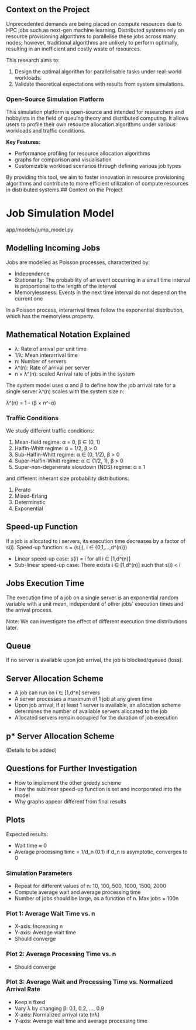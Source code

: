## Context on the Project

Unprecedented demands are being placed on compute resources due to HPC jobs such as next-gen machine learning. Distributed systems rely on resource provisioning algorithms to parallelise these jobs across many nodes; however, traditional algorithms are unlikely to perform optimally, resulting in an inefficient and costly waste of resources.

This research aims to:

1. Design the optimal algorithm for parallelisable tasks under real-world workloads.
2. Validate theoretical expectations with results from system simulations.

### Open-Source Simulation Platform

This simulation platform is open-source and intended for researchers and hobbyists in the field of queuing theory and distributed computing. It allows users to profile their own resource allocation algorithms under various workloads and traffic conditions.

**Key Features:**
- Performance profiling for resource allocation algorithms
- graphs for comparison and visualisation
- Customizable workload scenarios through defining various job types

By providing this tool, we aim to foster innovation in resource provisioning algorithms and contribute to more efficient utilization of compute resources in distributed systems.## Context on the Project

# Job Simulation Model
app/models/jump_model.py



## Modelling Incoming Jobs

Jobs are modelled as Poisson processes, characterized by:

- Independence
- Stationarity: The probability of an event occurring in a small time interval is proportional to the length of the interval
- Memorylessness: Events in the next time interval do not depend on the current one

In a Poisson process, interarrival times follow the exponential distribution, which has the memoryless property.

## Mathematical Notation Explained

- λ: Rate of arrival per unit time
- 1/λ: Mean interarrival time
- n: Number of servers
- λ^(n): Rate of arrival per server
- n × λ^(n): scaled Arrival rate of jobs in the system

The system model uses α and β to define how the job arrival rate for a single server λ^(n) scales with the system size n:

λ^(n) = 1 - (β × n^-α)

### Traffic Conditions

We study different traffic conditions:

1. Mean-field regime: α = 0, β ∈ (0, 1)
2. Halfin-Whitt regime: α = 1/2, β > 0
3. Sub-Halfin-Whitt regime: α ∈ (0, 1/2), β > 0
4. Super-Halfin-Whitt regime: α ∈ (1/2, 1), β > 0
5. Super-non-degenerate slowdown (NDS) regime: α ≥ 1

and different inherant size probability distributions:
1. Perato
2. Mixed-Erlang
3. Determinstic
4. Exponential

## Speed-up Function

If a job is allocated to i servers, its execution time decreases by a factor of s(i).
Speed-up function: s = (s(i), i ∈ {0,1,...,d^(n)})

- Linear speed-up case: s(i) = i for all i ∈ [1,d^(n)]
- Sub-linear speed-up case: There exists i ∈ [1,d^(n)] such that s(i) < i

## Jobs Execution Time

The execution time of a job on a single server is an exponential random variable with a unit mean, independent of other jobs' execution times and the arrival process.

Note: We can investigate the effect of different execution time distributions later.

## Queue

If no server is available upon job arrival, the job is blocked/queued (loss).

## Server Allocation Scheme

- A job can run on i ∈ [1,d^n] servers
- A server processes a maximum of 1 job at any given time
- Upon job arrival, if at least 1 server is available, an allocation scheme determines the number of available servers allocated to the job
- Allocated servers remain occupied for the duration of job execution

## p\* Server Allocation Scheme

(Details to be added)

## Questions for Further Investigation

- How to implement the other greedy scheme
- How the sublinear speed-up function is set and incorporated into the model
- Why graphs appear different from final results

## Plots

Expected results:

- Wait time ≈ 0
- Average processing time = 1/d_n (0.1) if d_n is asymptotic, converges to 0

### Simulation Parameters

- Repeat for different values of n: 10, 100, 500, 1000, 1500, 2000
- Compute average wait and average processing time
- Number of jobs should be large, as a function of n. Max jobs = 100n

### Plot 1: Average Wait Time vs. n

- X-axis: Increasing n
- Y-axis: Average wait time
- Should converge

### Plot 2: Average Processing Time vs. n

- Should converge

### Plot 3: Average Wait and Processing Time vs. Normalized Arrival Rate

- Keep n fixed
- Vary λ by changing β: 0.1, 0.2, ..., 0.9
- X-axis: Normalized arrival rate (nλ)
- Y-axis: Average wait time and average processing time
